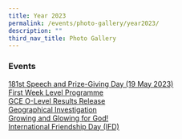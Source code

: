 ```yaml
---
title: Year 2023
permalink: /events/photo-gallery/year2023/
description: ""
third_nav_title: Photo Gallery
---
```

### Events<br>
[181st Speech and Prize-Giving Day (19 May 2023)](https://photos.app.goo.gl/B7W1bGvMHW1715t39)
<br>
[First Week Level Programme](https://photos.app.goo.gl/Rp5mevof54V9pvD26)
<br>
[GCE O-Level Results Release](https://photos.app.goo.gl/Y5gFHfX6TNPDxxBE9)
<br>
[Geographical Investigation](https://photos.app.goo.gl/R4HP2pdb3vZq9V1d9)
<br>
[Growing and Glowing for God!](https://photos.app.goo.gl/qfsNqwtemW8u4jET9)
<br>
[International Friendship Day (IFD)](https://photos.app.goo.gl/o3GwGginKqjkdypv9)
